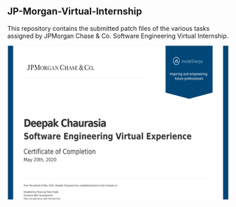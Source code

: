 <h2> JP-Morgan-Virtual-Internship</h2>
This repository contains the submitted patch files of the various tasks assigned by JPMorgan Chase & Co. Software Engineering Virtual Internship.


![](image/Certificate.png)
